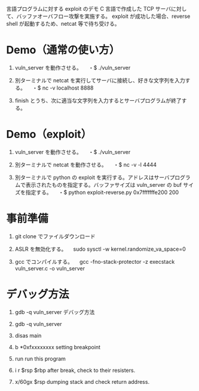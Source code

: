  言語プログラムに対する exploit のデモ
 C 言語で作成した TCP サーバに対して、バッファオーバフロー攻撃を実施する。
 exploit が成功した場合、reverse shell が起動するため、netcat 等で待ち受ける。


# Demo（通常の使い方）
1. vuln_server を動作させる。
　・$ ./vuln_server

2. 別ターミナルで netcat を実行してサーバに接続し、好きな文字列を入力する。
　・$ nc -v localhost 8888

3. finish とうち、次に適当な文字列を入力するとサーバプログラムが終了する。


# Demo（exploit）
1. vuln_server を動作させる。
　・$ ./vuln_server

2. 別ターミナルで netcat を動作させる。
　・$ nc -v -l 4444

3. 別ターミナルで python の exploit を実行する。アドレスはサーバプログラムで表示されたものを指定する。バッファサイズは vuln_server の buf サイズを指定する。
　・$ python exploit-reverse.py 0x7fffffffe200 200


# 事前準備
1. git clone でファイルダウンロード

2. ASLR を無効化する。
　sudo sysctl -w kernel.randomize_va_space=0

3. gcc でコンパイルする。
　gcc -fno-stack-protector -z execstack vuln_server.c -o vuln_server


# デバッグ方法
1. gdb -q vuln_server
デバッグ方法
1. gdb -q vuln_server

2. disas main

3. b *0xfxxxxxxxx
  setting breakpoint 

4. run
  run this program

5. i r $rsp $rbp
  after break, check to their resisters.

6. x/60gx $rsp
  dumping stack and check return address.


